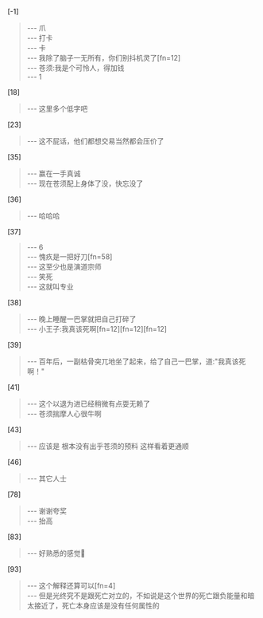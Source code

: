 
[-1] 
>--- 爪<br>
>--- 打卡<br>
>--- 卡<br>
>--- 我除了脑子一无所有，你们别抖机灵了[fn=12]<br>
>--- 苍须:我是个可怜人，得加钱<br>
>--- 1<br>

[18] 
>--- 这里多个低字吧<br>

[23] 
>--- 这不屁话，他们都想交易当然都会压价了<br>

[35] 
>--- 赢在一手真诚<br>
>--- 现在苍须配上身体了没，快忘没了<br>

[36] 
>--- 哈哈哈<br>

[37] 
>--- 6<br>
>--- 愧疚是一把好刀[fn=58]<br>
>--- 这至少也是演道宗师<br>
>--- 笑死<br>
>--- 这就叫专业<br>

[38] 
>--- 晚上睡醒一巴掌就把自己打碎了<br>
>--- 小王子:我真该死啊[fn=12][fn=12][fn=12]<br>

[39] 
>--- 百年后，一副枯骨突兀地坐了起来，给了自己一巴掌，道:"我真该死啊！"<br>

[41] 
>--- 这个以退为进已经稍微有点耍无赖了<br>
>--- 苍须揣摩人心很牛啊<br>

[43] 
>--- 应该是    根本没有出乎苍须的预料
这样看着更通顺<br>

[46] 
>--- 其它人士<br>

[78] 
>--- 谢谢夸奖<br>
>--- 抬高<br>

[83] 
>--- 好熟悉的感觉🤔<br>

[93] 
>--- 这个解释还算可以[fn=4]<br>
>--- 但是光终究不是跟死亡对立的，不如说是这个世界的死亡跟负能量和暗太接近了，死亡本身应该是没有任何属性的<br>
